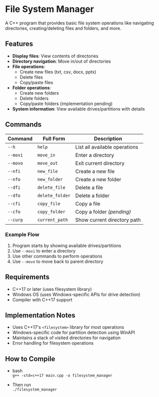 # File System Manager

A C++ program that provides basic file system operations like navigating directories, creating/deleting files and folders, and more.

## Features

- **Display files**: View contents of directories
- **Directory navigation**: Move in/out of directories
- **File operations**:
  - Create new files (txt, csv, docx, pptx)
  - Delete files
  - Copy/paste files 
- **Folder operations**:
  - Create new folders
  - Delete folders
  - Copy/paste folders (implementation pending)
- **System information**: View available drives/partitions with details

## Commands

| Command   | Full Form      | Description                      |
|-----------|----------------|----------------------------------|
| `--h`     | `help`         | List all available operations    |
| `--movi`  | `move_in`      | Enter a directory                |
| `--movo`  | `move_out`     | Exit current directory           |
| `--nfi`   | `new_file`     | Create a new file                |
| `--nfo`   | `new_folder`   | Create a new folder              |
| `--dfi`   | `delete_file`  | Delete a file                    |
| `--dfo`   | `delete_folder`| Delete a folder                  |
| `--cfi`   | `copy_file`    | Copy a file                      |
| `--cfo`   | `copy_folder`  | Copy a folder *(pending)*        |
| `--curp`  | `current_path` | Show current directory path      |


### Example Flow
1. Program starts by showing available drives/partitions
2. Use `--movi` to enter a directory
3. Use other commands to perform operations
4. Use `--movo` to move back to parent directory

## Requirements

- C++17 or later (uses filesystem library)
- Windows OS (uses Windows-specific APIs for drive detection)
- Compiler with C++17 support

## Implementation Notes

- Uses C++17's `<filesystem>` library for most operations
- Windows-specific code for partition detection using WinAPI
- Maintains a stack of visited directories for navigation
- Error handling for filesystem operations

## How to Compile
- bash\
`g++ -std=c++17 main.cpp -o filesystem_manager`

- Then run\
`./filesystem_manager`


